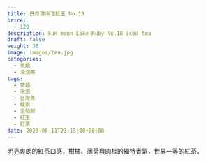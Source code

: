```yaml
---
title: 日月潭冷泡紅玉 No.18
price:
  - 120
description: Sun moon Lake Ruby No.18 iced tea
draft: false
weight: 38
image: images/tea.jpg
categories:
  - 茶類
  - 冷泡茶
tags:
  - 茶類
  - 冷泡
  - 台灣茶
  - 條索
  - 全發酵
  - 紅玉
  - 紅茶
date: 2023-08-11T23:15:08+08:00
---
```

 明亮爽朗的紅茶口感，柑橘、薄荷與肉桂的獨特香氣，世界一等的紅茶。